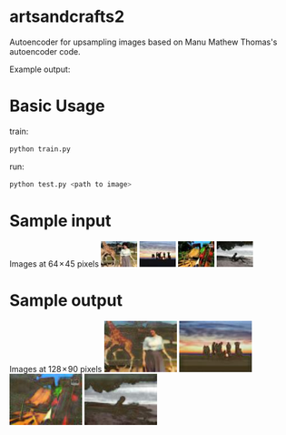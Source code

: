 # artsandcrafts2

Autoencoder for upsampling images based on Manu Mathew Thomas's autoencoder code. 

Example output: 


# Basic Usage


train:
```bash
python train.py
```
run:
```bash
python test.py <path to image>
```

# Sample input 

Images at 64 × 45 pixels
![alt text](https://github.com/sarahmfrost/artsandcrafts2/blob/master/autoencoder_images/1_input.jpg)
![alt text](https://github.com/sarahmfrost/artsandcrafts2/blob/master/autoencoder_images/2_input.jpg)
![alt text](https://github.com/sarahmfrost/artsandcrafts2/blob/master/autoencoder_images/3_input.jpg)
![alt text](https://github.com/sarahmfrost/artsandcrafts2/blob/master/autoencoder_images/4_input.jpg)


# Sample output 

Images at 128 × 90 pixels
![alt text](https://github.com/sarahmfrost/artsandcrafts2/blob/master/autoencoder_images/1_output.jpg)
![alt text](https://github.com/sarahmfrost/artsandcrafts2/blob/master/autoencoder_images/2_output.jpg)
![alt text](https://github.com/sarahmfrost/artsandcrafts2/blob/master/autoencoder_images/3_output.jpg)
![alt text](https://github.com/sarahmfrost/artsandcrafts2/blob/master/autoencoder_images/4_output.jpg)
